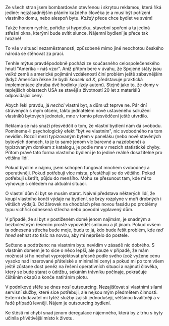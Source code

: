 <!-- dcterms:identifier = riderweblog#116 -->
<!-- dcterms:title = Nájemní bydlení: nesmyslné stigma? -->
<!-- np9:categoryId = 2 -->
<!-- x4w:category = Lidé a jiná zvěř -->
<!-- np9:authorId = 1 -->
<!-- np9:authorEmail = michal.valasek@altairis.cz -->
<!-- dcterms:creator = Michal Altair Valášek -->
<!-- dcterms:created = 2003-12-30T01:56:26+01:00 -->
<!-- dcterms:dateAccepted = 2003-12-30T01:56:26+01:00 -->

Ze všech stran jsem bombardován otevřenou i skrytou reklamou, která říká jediné: nejzásadnějším přáním každého člověka je a musí být pořízení vlastního domu, nebo alespoň bytu. *Každý* přece chce bydlet ve svém! 

Takže honem rychle, pořiďte si hypotéku, stavební spoření a ta jediná střešní okna, kterými bude svítit slunce. Nájemní bydlení je přece tak hrozné!

To vše v situaci nezaměstnanosti, způsobené mimo jiné neochotou českého národa se stěhovat za prací.

Tenhle mýtus pravděpodobně pochází ze současného celospolečenského hnutí "Amerika - náš vzor". Aniž přitom bere v úvahu, že Spojené státy jsou *velká* země a americké pojímání vzdáleností činí problém ještě zábavnějším (když Američan řekne že bydlí *kousek od X*, představuje praktická implementace zhruba dvě hodinky jízdy autem). Stejně jako to, že domy v teplejších oblastech USA se stavějí s životností 20 let z materiálů odpovídající ceny.

Abych řekl pravdu, já *nechci* vlastní byt, a dům už teprve ne. Pár dní strávených s mým otcem, takto jednatelem nově ustaveného sdružení vlastníků bytových jednotek, mne v tomto přesvědčení ještě utvrdilo.

Reklama se nás snaží přesvědčit o tom, že vlastní bydlení nám dá svobodu. Pomineme-li psychologický efekt "být ve vlastním", nic svobodného na tom nevidím. Rozdíl mezi typizovaným bytem v paneláku (nebo nově stavěných bytových domech, to je to samé jenom víc barevné a nazdobené) a typizovaným domkem z katalogu, je podle mne v mezích statistické chyby. Přitom právě tato forma vlastního bydlení je to jediné reálně dosažitelné pro většinu lidí.

Pokud bydlím v nájmu, jsem schopen fungovat mnohem svobodněji a operativněji. Pokud potřebuji více místa, přestěhuji se do většího. Pokud potřebuji ušetřit, půjdu do menšího. Mohu se přesunout tam, kde mi to vyhovuje s ohledem na aktuální situaci.

O vlastní dům či byt se musím starat. Naivní představa některých lidí, že koupí vlastního končí výdaje na bydlení, se brzy rozplyne v moři drobných i větších výdajů. Od žárovek na chodbách přes novou fasádu po problémy typu vichřicí odnesená střecha nebo povodní vyplavený dům. 

V případě, že si byt v postiženém domě jenom najímám, je snadným a bezbolestným řešením prostě vypovědět smlouvu a jít jinam. Pokud ovšem ta odnesená střecha bude moje, budu to já, kdo bude řešit problém, kde *teď hned* sehnat sto tisíc na novou, aby mi nepršelo do postele.

Sečteno a podtrženo: na vlastním bytu nevidím v zásadě nic dobrého. S vlastním domem je to sice o něco lepší, ale pouze v případě, že mám možnost si ho nechat vyprojektovat přesně podle svého (což vyžene cenu vysoko nad inzerované přátelské a minimální ceny) a pokud mi po tom všem ještě zůstane dost peněz na řešení operativních situací a najmutí člověka, který se bude starat o údržbu, sekáním trávníku počínaje, pokračuje čištěním okapů a konče natíráním plotu.

V podnikové sféře se dnes nosí outsourcing. Nezajišťovat si vlastními silami servisní služby, které sice potřebuji, ale nejsou mým předmětem činnosti. Externí dodavatel mi tytéž služby zajistí jednodušeji, většinou kvalitněji a v řadě případů levněji. Nájem je outsourcing bydlení.

Ke štěstí mi chybí snad jenom deregulace nájemného, která by z trhu s byty učinila přívětivější místo k životu.